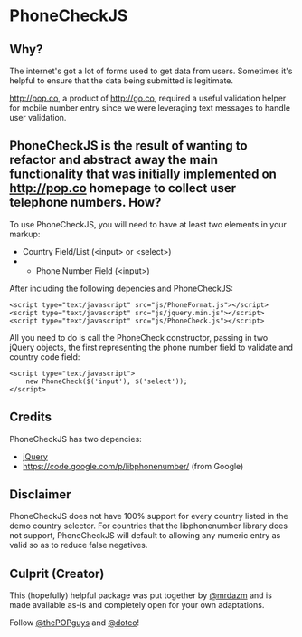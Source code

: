 # PhoneCheckJS

Why?
----
The internet's got a lot of forms used to get data from users. Sometimes it's helpful to ensure that the data being submitted is legitimate.

<http://pop.co>, a product of <http://go.co>, required a useful validation helper for mobile number entry since we were leveraging text messages to handle user validation.

PhoneCheckJS is the result of wanting to refactor and abstract away the main functionality that was initially implemented on <http://pop.co> homepage to collect user telephone numbers.
How?
----
To use PhoneCheckJS, you will need to have at least two elements in your markup:
* Country Field/List (&lt;input&gt; or &lt;select&gt;)
* * Phone Number Field (&lt;input&gt;)

After including the following depencies and PhoneCheckJS:
```
<script type="text/javascript" src="js/PhoneFormat.js"></script>
<script type="text/javascript" src="js/jquery.min.js"></script>
<script type="text/javascript" src="js/PhoneCheck.js"></script>
```

All you need to do is call the PhoneCheck constructor, passing in two jQuery objects, the first representing the phone number field to validate and country code field: 

```
<script type="text/javascript">
	new PhoneCheck($('input'), $('select'));
</script>
```

Credits
----
PhoneCheckJS has two depencies:
* [jQuery](http://jquery.com)
* <https://code.google.com/p/libphonenumber/> (from Google) 

Disclaimer
----
PhoneCheckJS does not have 100% support for every country listed in the demo country selector. For countries that the libphonenumber library does not support, PhoneCheckJS will default to allowing any numeric entry as valid so as to reduce false negatives.

Culprit (Creator)
----
This (hopefully) helpful package was put together by [@mrdazm](http://twitter.com/mrdazm) and is made available as-is and completely open for your own adaptations.

Follow [@thePOPguys](http://pop.co) and [@dotco](http://go.co)!
